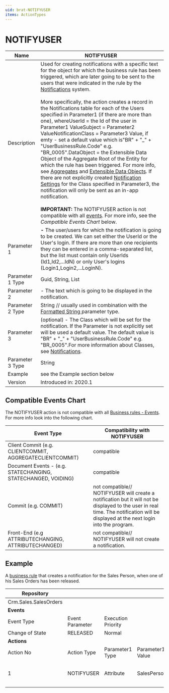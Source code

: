 ```yaml
---
uid: brat-NOTIFYUSER
items: ActionTypes
---
```


# NOTIFYUSER

| Name             | NOTIFYUSER                                                   |
| ---------------- | ------------------------------------------------------------ |
| Description      | Used for creating notifications with a specific text for the object for  which the business rule has been triggered, which are later going to be  sent to the users that were indicated in the rule by the [Notifications](https://olddocs.erp.net/tech/notifications-805540872.html) system. <br/><br/> More specifically, the action creates a record in the Notifications table  for each of the Users specified in Parameter1 (if there are more than  one), whereUserId = the Id of the user in Parameter1 ValueSubject = Parameter2 ValueNotificationClass = Parameter3 Value, if emty - set a default value which is"BR" + "_" + "UserBusinessRule.Code" e.g. "BR_0005".DataObject = the Extensible Data Object of the Aggregate Root of the Entity for which the rule has been triggered. For more info, see [Aggregates](https://olddocs.erp.net/tech/aggregates-796819535.html) and [Extensible Data Objects](https://olddocs.erp.net/tech/extensible-data-objects-796819770.html). If there are not explicitly created [Notification Settings](https://olddocs.erp.net/tech/notification-settings-805540876.html) for the Class specified in Parameter3, the notification will only be sent as an in-app notification.<br/><br/>**IMPORTANT:** The NOTIFYUSER action is not compatible with all [events](https://github.com/ErpNetDocs/tech/blob/master/advanced/user-business-rules/events/index.md). For more info, see the *Compatible Events Chart* below. |
| Parameter 1      | **<User> -** The user/users for which the notification is going to be created. We can set either the UserId or the User's login. If there are more than one recipients they can be entered in a  comma-separated list, but the list must contain  only UserIds (Id1,Id2,...IdN) or only User's logins  (Login1,Login2,...LoginN). |
| Parameter 1 Type | Guid, String, List                                           |
| Parameter 2      | **<Text>** - The text which is going to be displayed in the notification. |
| Parameter 2 Type | String // usually used in combination with the [Formatted String ](https://olddocs.erp.net/tech/formattedstring-808550544.html)parameter type. |
| Parameter 3      | **<Class>** (optional) - The Class which will be set for the notification.  If the Parameter is not explicitly set will be used a default value.  The default value is "BR" + "_" + "UserBusinessRule.Code" e.g.  "BR_0005".For more information about Classes, see [Notifications](https://olddocs.erp.net/tech/notifications-805540872.html). |
| Parameter 3 Type | String                                                       |
| Example          | see the Example section below                                |
| Version          | Introduced in: 2020.1                                        |

## Compatible Events Chart

The NOTIFYUSER action is not compatible with all [Business rules - Events](https://github.com/ErpNetDocs/tech/blob/master/advanced/user-business-rules/events/index.md). For more info look into the following chart.

| Event Type                                                   | Compatibility with NOTIFYUSER                                |
| ------------------------------------------------------------ | ------------------------------------------------------------ |
| Client Commit (e.g. CLIENTCOMMIT, AGGREGATECLIENTCOMMIT)     | compatible                                                   |
| Document Events - (e.g. STATECHANGING, STATECHANGED, VOIDING) | compatible                                                   |
| Commit (e.g. COMMIT)                                         | not compatible// NOTIFYUSER will create a notification but it will not be displayed to the user in  real time. The notification will be displayed at the next login into the program. |
| Front-End (e.g ATTRIBUTECHANGING, ATTRIBUTECHANGED)          | not compatible// NOTIFYUSER will not create a notification.  |

## Example

А [business rule](../index.md) that creates a notification for the Sales Person, when one of his Sales Orders has been released.



| Repository            |                 |                    |                  |                                                              |                                             |                 |                         |
| --------------------- | --------------- | ------------------ | ---------------- | ------------------------------------------------------------ | ------------------------------------------- | --------------- | ----------------------- |
| Crm.Sales.SalesOrders |                 |                    |                  |                                                              |                                             |                 |                         |
| **Events**            |                 |                    |                  |                                                              |                                             |                 |                         |
| Event Type            | Event Parameter | Execution Priority |                  |                                                              |                                             |                 |                         |
| Change of State       | RELEASED        | Normal             |                  |                                                              |                                             |                 |                         |
| **Actions**           |                 |                    |                  |                                                              |                                             |                 |                         |
| Action No             | Action Type     | Parameter1 Type    | Parameter1 Value | Parameter2 Type                                              | Parameter2 Value                            | Parameter3 Type | Parameter3 Value        |
| 1                     | NOTIFYUSER      | Attribute          | SalesPersonId    | [Formatted String ](https://olddocs.erp.net/tech/formattedstring-808550544.html) | Sales Order {DocumentNo} has been released. | Constant        | Sales_Person_SOReleased |
